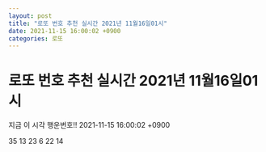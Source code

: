 ```yaml
---
layout: post
title: "로또 번호 추천 실시간 2021년 11월16일01시"
date: 2021-11-15 16:00:02 +0900
categories: 로또
---
```


# 로또 번호 추천 실시간 2021년 11월16일01시

지금 이 시각 행운번호!! 2021-11-15 16:00:02 +0900

 35  13  23  6  22  14 


